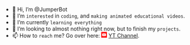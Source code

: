 - 👋 Hi, I’m @JumperBot
- 👀 I’m `interested` in `coding`, and `making animated educational videos`.
- 🌱 I’m currently `learning everything`
- 💞️ I’m looking to almost nothing right now, but to finish my `projects`.
- 📫 How to `reach` me? Go over here: <img src="YT.png" height="15vh"></img> [YT Channel](https://youtube.com/channel/UCp7-e58oTMBArfCeiSooISA/).

<!---
JumperBot/JumperBot is a ✨ special ✨ repository because its `README.md` (this file) appears on your GitHub profile.
You can click the Preview link to take a look at your changes.
--->

